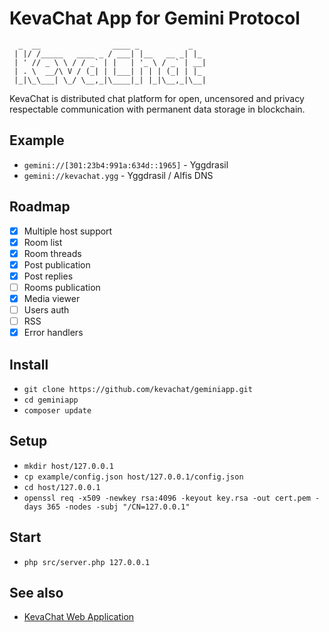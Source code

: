 # KevaChat App for Gemini Protocol

```
  _  __                ____ _           _
 | |/ /_____   ____ _ / ___| |__   __ _| |_
 | ' // _ \ \ / / _` | |   | '_ \ / _` | __|
 | . \  __/\ V / (_| | |___| | | | (_| | |_
 |_|\_\___| \_/ \__,_|\____|_| |_|\__,_|\__|

```

KevaChat is distributed chat platform for open, uncensored and privacy respectable communication with permanent data storage in blockchain.

## Example

* `gemini://[301:23b4:991a:634d::1965]` - Yggdrasil
* `gemini://kevachat.ygg` - Yggdrasil / Alfis DNS

## Roadmap

* [x] Multiple host support
* [x] Room list
* [x] Room threads
* [x] Post publication
* [x] Post replies
* [ ] Rooms publication
* [x] Media viewer
* [ ] Users auth
* [ ] RSS
* [x] Error handlers

## Install

* `git clone https://github.com/kevachat/geminiapp.git`
* `cd geminiapp`
* `composer update`

## Setup

* `mkdir host/127.0.0.1`
* `cp example/config.json host/127.0.0.1/config.json`
* `cd host/127.0.0.1`
* `openssl req -x509 -newkey rsa:4096 -keyout key.rsa -out cert.pem -days 365 -nodes -subj "/CN=127.0.0.1"`

## Start

* `php src/server.php 127.0.0.1`

## See also

* [KevaChat Web Application](https://github.com/kevachat/webapp)